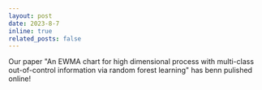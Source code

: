 ```yaml
---
layout: post
date: 2023-8-7
inline: true
related_posts: false
---
```


Our paper "An EWMA chart for high dimensional process with multi-class out-of-control information via random forest learning" has benn pulished online!

